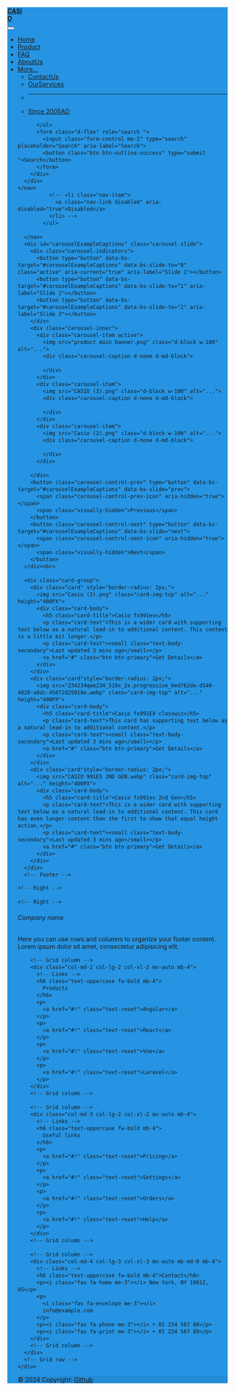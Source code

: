 <!DOCTYPE html>
<html lang="en">
<head>
    <meta charset="UTF-8">
    <meta name="viewport" content="width=device-width, initial-scale=1.0">
    <title>Document</title>
    <link href="https://cdn.jsdelivr.net/npm/bootstrap@5.3.2/dist/css/bootstrap.min.css" rel="stylesheet" integrity="sha384-T3c6CoIi6uLrA9TneNEoa7RxnatzjcDSCmG1MXxSR1GAsXEV/Dwwykc2MPK8M2HN" crossorigin="anonymous">
</head>
<body>
    <script src="https://cdn.jsdelivr.net/npm/bootstrap@5.3.2/dist/js/bootstrap.bundle.min.js" integrity="sha384-C6RzsynM9kWDrMNeT87bh95OGNyZPhcTNXj1NW7RuBCsyN/o0jlpcV8Qyq46cDfL" crossorigin="anonymous"></script>
    <nav class="navbar navbar-expand-lg bg-body-tertiary" style="background-color: #2694e2;">
      <div class="container-fluid">
        <a class="navbar-brand" href="#" style="padding-right: 500PX;font-weight: 500;"><b>CASIO</b></a>
        <button class="navbar-toggler" type="button" data-bs-toggle="collapse" data-bs-target="#navbarSupportedContent" aria-controls="navbarSupportedContent" aria-expanded="false" aria-label="Toggle navigation">
          <span class="navbar-toggler-icon"></span>
        </button>
        <div class="collapse navbar-collapse" id="navbarSupportedContent">
          <ul class="navbar-nav me-auto mb-2 mb-lg-0" >
            <li class="nav-item">
              <a class="nav-link active" aria-current="page" href="#" style="padding-right: 50px;">Home</a>
            </li>
            <li class="nav-item">
              <a class="nav-link" href="#"style="padding-right: 50px;">Product</a>
            </li>
            <li class="nav-item">
              <a class="nav-link" href="#"style="padding-right: 50px;">FAQ</a>
            </li>
            <li class="nav-item">
              <a class="nav-link" href="aboutus.html"style="padding-right: 50px;">AboutUs</a>
            </li>
            <li class="nav-item dropdown">
              <a class="nav-link dropdown-toggle" href="#" role="button" data-bs-toggle="dropdown" aria-expanded="false">
                More...
              </a>
              <ul class="dropdown-menu">
                <li><a class="dropdown-item" href="#">ContactUs</a></li>
                <li><a class="dropdown-item" href="#">OurServices</a></li>
                <li><hr class="dropdown-divider"></li>
                <li><a class="dropdown-item" href="#">Since 2005AD</a></li>
              </ul>
            </li>
            
          </ul>
          <form class="d-flex" role="search ">
            <input class="form-control me-2" type="search" placeholder="Search" aria-label="Search">
            <button class="btn btn-outline-success" type="submit ">Search</button>
          </form>
        </div>
      </div>
    </nav>
              <!-- <li class="nav-item">
                <a class="nav-link disabled" aria-disabled="true">Disabled</a>
              </li> -->
            </ul>
            
      </nav>
      <div id="carouselExampleCaptions" class="carousel slide">
        <div class="carousel-indicators">
          <button type="button" data-bs-target="#carouselExampleCaptions" data-bs-slide-to="0" class="active" aria-current="true" aria-label="Slide 1"></button>
          <button type="button" data-bs-target="#carouselExampleCaptions" data-bs-slide-to="1" aria-label="Slide 2"></button>
          <button type="button" data-bs-target="#carouselExampleCaptions" data-bs-slide-to="2" aria-label="Slide 3"></button>
        </div>
        <div class="carousel-inner">
          <div class="carousel-item active">
            <img src="product main banner.png" class="d-block w-100" alt="...">
            <div class="carousel-caption d-none d-md-block">
              
            </div>
          </div>
          <div class="carousel-item">
            <img src="CASIO (3).png" class="d-block w-100" alt="...">
            <div class="carousel-caption d-none d-md-block">
              
            </div>
          </div>
          <div class="carousel-item">
            <img src="Casio (2).png" class="d-block w-100" alt="...">
            <div class="carousel-caption d-none d-md-block">
              
            </div>
          </div>
          
        </div>
        <button class="carousel-control-prev" type="button" data-bs-target="#carouselExampleCaptions" data-bs-slide="prev">
          <span class="carousel-control-prev-icon" aria-hidden="true"></span>
          <span class="visually-hidden">Previous</span>
        </button>
        <button class="carousel-control-next" type="button" data-bs-target="#carouselExampleCaptions" data-bs-slide="next">
          <span class="carousel-control-next-icon" aria-hidden="true"></span>
          <span class="visually-hidden">Next</span>
        </button>
      </div><br>
      
      <div class="card-group">
        <div class="card" style="border-radius: 2px;">
          <img src="Casio (2).png" class="card-img-top" alt="..." height="400PX">
          <div class="card-body">
            <h5 class="card-title">Casio fx991es</h5>
            <p class="card-text">This is a wider card with supporting text below as a natural lead-in to additional content. This content is a little bit longer.</p>
            <p class="card-text"><small class="text-body-secondary">Last updated 3 mins ago</small></p>
            <a href="#" class="btn btn-primary">Get Details</a>
          </div>
        </div>
        <div class="card"style="border-radius: 2px;">
          <img src="234234qwe234_510x_2x.progressive_6ed762de-d540-4820-a0dc-45072d25018e.webp" class="card-img-top" alt="..." height="400PX">
          <div class="card-body">
            <h5 class="card-title">Casio fx991EX classwiz</h5>
            <p class="card-text">This card has supporting text below as a natural lead-in to additional content.</p>
            <p class="card-text"><small class="text-body-secondary">Last updated 3 mins ago</small></p>
            <a href="#" class="btn btn-primary">Get Details</a>
          </div>
        </div>
        <div class="card"style="border-radius: 2px;">
          <img src="CASIO 991ES 2ND GEN.webp" class="card-img-top" alt="..." height="400PX">
          <div class="card-body">
            <h5 class="card-title">Casio fx991es 2nd Gen</h5>
            <p class="card-text">This is a wider card with supporting text below as a natural lead-in to additional content. This card has even longer content than the first to show that equal height action.</p>
            <p class="card-text"><small class="text-body-secondary">Last updated 3 mins ago</small></p>
            <a href="#" class="btn btn-primary">Get Details</a>
          </div>
        </div>
      </div>    
      <!-- Footer -->
<footer class="text-center text-lg-start bg-body-tertiary text-muted">
  <!-- Section: Social media -->
  <section class="d-flex justify-content-center justify-content-lg-between p-4 border-bottom">
    <!-- Left -->
    <!-- <div class="me-5 d-none d-lg-block">
      <span>Get connected with us on social networks:</span>
    </div> -->
    <!-- Left -->

    <!-- Right -->
    
    <!-- Right -->
  </section>
  <!-- Section: Social media -->

  <!-- Section: Links  -->
  <section class="">
    <div class="container text-center text-md-start mt-5">
      <!-- Grid row -->
      <div class="row mt-3">
        <!-- Grid column -->
        <div class="col-md-3 col-lg-4 col-xl-3 mx-auto mb-4">
          <!-- Content -->
          <h6 class="text-uppercase fw-bold mb-4">
            <i class="fas fa-gem me-3"></i>Company name
          </h6>
          <p>
            Here you can use rows and columns to organize your footer content. Lorem ipsum
            dolor sit amet, consectetur adipisicing elit.
          </p>
        </div>
        <!-- Grid column -->

        <!-- Grid column -->
        <div class="col-md-2 col-lg-2 col-xl-2 mx-auto mb-4">
          <!-- Links -->
          <h6 class="text-uppercase fw-bold mb-4">
            Products
          </h6>
          <p>
            <a href="#!" class="text-reset">Angular</a>
          </p>
          <p>
            <a href="#!" class="text-reset">React</a>
          </p>
          <p>
            <a href="#!" class="text-reset">Vue</a>
          </p>
          <p>
            <a href="#!" class="text-reset">Laravel</a>
          </p>
        </div>
        <!-- Grid column -->

        <!-- Grid column -->
        <div class="col-md-3 col-lg-2 col-xl-2 mx-auto mb-4">
          <!-- Links -->
          <h6 class="text-uppercase fw-bold mb-4">
            Useful links
          </h6>
          <p>
            <a href="#!" class="text-reset">Pricing</a>
          </p>
          <p>
            <a href="#!" class="text-reset">Settings</a>
          </p>
          <p>
            <a href="#!" class="text-reset">Orders</a>
          </p>
          <p>
            <a href="#!" class="text-reset">Help</a>
          </p>
        </div>
        <!-- Grid column -->

        <!-- Grid column -->
        <div class="col-md-4 col-lg-3 col-xl-3 mx-auto mb-md-0 mb-4">
          <!-- Links -->
          <h6 class="text-uppercase fw-bold mb-4">Contact</h6>
          <p><i class="fas fa-home me-3"></i> New York, NY 10012, US</p>
          <p>
            <i class="fas fa-envelope me-3"></i>
            info@example.com
          </p>
          <p><i class="fas fa-phone me-3"></i> + 01 234 567 88</p>
          <p><i class="fas fa-print me-3"></i> + 01 234 567 89</p>
        </div>
        <!-- Grid column -->
      </div>
      <!-- Grid row -->
    </div>
  </section>
  <!-- Section: Links  -->

  <!-- Copyright -->
  <div class="text-center p-4" style="background-color: rgba(0, 0, 0, 0.05);">
    © 2024 Copyright:
    <a class="text-reset fw-bold" href="https://github.com/ApilGaire17">Github</a>
  </div>
  <!-- Copyright -->
</footer>
<!-- Footer -->
      
</body>
</html>
